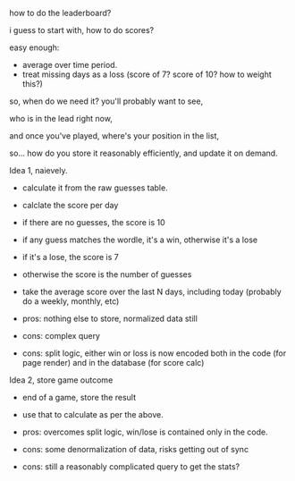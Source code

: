 how to do the leaderboard?

i guess to start with, how to do scores?

easy enough:
- average over time period.
- treat missing days as a loss (score of 7? score of 10? how to weight this?)

so, when do we need it? you'll probably want to see, 

who is in the lead right now, 

and once you've played, where's your position in the list,

so... how do you store it reasonably efficiently, and update it on demand.

Idea 1, naievely.
- calculate it from the raw guesses table.
- calclate the score per day
- if there are no guesses, the score is 10
- if any guess matches the wordle, it's a win, otherwise it's a lose
- if it's a lose, the score is 7
- otherwise the score is the number of guesses
- take the average score over the last N days, including today (probably do a weekly, monthly, etc)

- pros: nothing else to store, normalized data still
- cons: complex query
- cons: split logic, either win or loss is now encoded both in the code (for page render) and in the database (for score calc)

Idea 2, store game outcome
- end of a game, store the result
- use that to calculate as per the above.

- pros: overcomes split logic, win/lose is contained only in the code.
- cons: some denormalization of data, risks getting out of sync
- cons: still a reasonably complicated query to get the stats?
